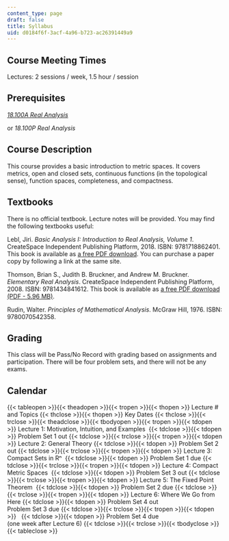 ```yaml
---
content_type: page
draft: false
title: Syllabus
uid: d0184f6f-3acf-4a96-b723-ac26391449a9
---
```

## Course Meeting Times

Lectures: 2 sessions / week, 1.5 hour / session

## Prerequisites

[*18.100A Real Analysis*](https://ocw.mit.edu/courses/18-100a-introduction-to-analysis-fall-2012/)

or *18.100P Real Analysis*

## Course Description

This course provides a basic introduction to metric spaces. It covers metrics, open and closed sets, continuous functions (in the topological sense), function spaces, completeness, and compactness.

## Textbooks

There is no official textbook. Lecture notes will be provided. You may find the following textbooks useful:

Lebl, Jiri. *Basic Analysis I: Introduction to Real Analysis, Volume 1*. CreateSpace Independent Publishing Platform, 2018. ISBN: 9781718862401. This book is available as [a free PDF download](https://www.jirka.org/ra/). You can purchase a paper copy by following a link at the same site.

Thomson, Brian S., Judith B. Bruckner, and Andrew M. Bruckner. *Elementary Real Analysis*. CreateSpace Independent Publishing Platform, 2008. ISBN: 9781434841612. This book is available as [a free PDF download (PDF - 5.96 MB)](http://classicalrealanalysis.info/documents/TBB-AllChapters-Landscape.pdf). 

Rudin, Walter. *Principles of Mathematical Analysis*. McGraw Hill, 1976. ISBN: 9780070542358.

## Grading

This class will be Pass/No Record with grading based on assignments and participation. There will be four problem sets, and there will not be any exams.

## Calendar

{{< tableopen >}}{{< theadopen >}}{{< tropen >}}{{< thopen >}}
Lecture # and Topics
{{< thclose >}}{{< thopen >}}
Key Dates
{{< thclose >}}{{< trclose >}}{{< theadclose >}}{{< tbodyopen >}}{{< tropen >}}{{< tdopen >}}
Lecture 1: Motivation, Intuition, and Examples 
{{< tdclose >}}{{< tdopen >}}
Problem Set 1 out
{{< tdclose >}}{{< trclose >}}{{< tropen >}}{{< tdopen >}}
Lecture 2: General Theory
{{< tdclose >}}{{< tdopen >}}
Problem Set 2 out
{{< tdclose >}}{{< trclose >}}{{< tropen >}}{{< tdopen >}}
Lecture 3: Compact Sets in Rⁿ 
{{< tdclose >}}{{< tdopen >}}
Problem Set 1 due
{{< tdclose >}}{{< trclose >}}{{< tropen >}}{{< tdopen >}}
Lecture 4: Compact Metric Spaces 
{{< tdclose >}}{{< tdopen >}}
Problem Set 3 out
{{< tdclose >}}{{< trclose >}}{{< tropen >}}{{< tdopen >}}
Lecture 5: The Fixed Point Theorem 
{{< tdclose >}}{{< tdopen >}}
Problem Set 2 due
{{< tdclose >}}{{< trclose >}}{{< tropen >}}{{< tdopen >}}
Lecture 6: Where We Go from Here
{{< tdclose >}}{{< tdopen >}}
Problem Set 4 out            
Problem Set 3 due
{{< tdclose >}}{{< trclose >}}{{< tropen >}}{{< tdopen >}}
 
{{< tdclose >}}{{< tdopen >}}
Problem Set 4 due    
(one week after Lecture 6)
{{< tdclose >}}{{< trclose >}}{{< tbodyclose >}}{{< tableclose >}}